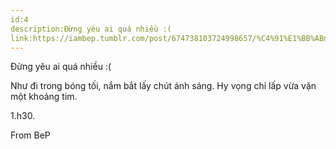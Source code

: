 ```yaml
---
id:4
description:Đừng yêu ai quá nhiều :(
link:https://iambep.tumblr.com/post/674738103724998657/%C4%91%E1%BB%ABng-y%C3%AAu-ai-qu%C3%A1-nhi%E1%BB%81u
---
```


Đừng yêu ai quá nhiều :(

Như đi trong bóng tối, nắm bắt lấy chút ánh sáng. Hy vọng chỉ lấp vừa vặn
một khoảng tim.

1.h30.

From BeP
